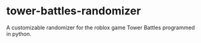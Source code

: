 # tower-battles-randomizer
A customizable randomizer for the roblox game Tower Battles programmed in python.
